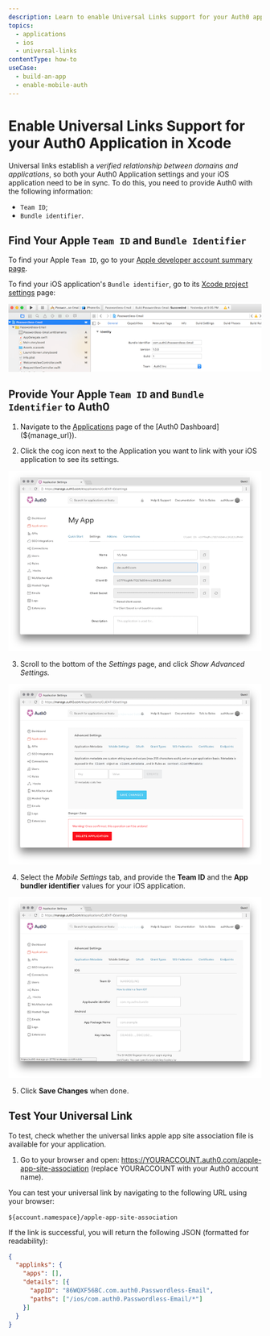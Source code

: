 ```yaml
---
description: Learn to enable Universal Links support for your Auth0 app in Xcode
topics:
  - applications
  - ios
  - universal-links
contentType: how-to
useCase:
  - build-an-app
  - enable-mobile-auth
---
```


# Enable Universal Links Support for your Auth0 Application in Xcode

Universal links establish a *verified relationship between domains and applications*, so both your Auth0 Application settings and your iOS application need to be in sync. To do this, you need to provide Auth0 with the following information:

* `Team ID`;
* `Bundle identifier`.

## Find Your Apple `Team ID` and `Bundle Identifier`

To find your Apple `Team ID`, go to your [Apple developer account summary page](https://developer.apple.com/membercenter/index.action#accountSummary).

To find your iOS application's `Bundle identifier`, go to its [Xcode project settings](https://developer.apple.com/library/content/documentation/IDEs/Conceptual/AppDistributionGuide/ConfiguringYourApp/ConfiguringYourApp.html) page:

![](/media/articles/applications/bundle-id.png)

## Provide Your Apple `Team ID` and `Bundle Identifier` to Auth0

1. Navigate to the [Applications](${manage_url}/#/clients) page of the [Auth0 Dashboard](${manage_url}).

2. Click the cog icon next to the Application you want to link with your iOS application to see its settings.

![](/media/articles/applications/settings.png)

3. Scroll to the bottom of the *Settings* page, and click *Show Advanced Settings.*

![](/media/articles/applications/advanced-settings.png)

4. Select the *Mobile Settings* tab, and provide the **Team ID** and the **App bundler identifier** values for your iOS application.

![](/media/articles/applications/mobile-settings.png)

5. Click **Save Changes** when done.


## Test Your Universal Link

To test, check whether the universal links apple app site association file is available for your application. 

1. Go to your browser and open: https://YOURACCOUNT.auth0.com/apple-app-site-association (replace YOURACCOUNT with your Auth0 account name).

You can test your universal link by navigating to the following URL using your browser:

`${account.namespace}/apple-app-site-association`

If the link is successful, you will return the following JSON (formatted for readability):

```json
{
  "applinks": {
    "apps": [],
    "details": [{
      "appID": "86WQXF56BC.com.auth0.Passwordless-Email",
      "paths": ["/ios/com.auth0.Passwordless-Email/*"]
    }]
  }
}
```
